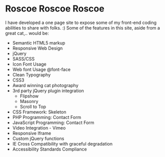 # Roscoe Roscoe Roscoe

I have developed a one page site to expose some of my front-end coding abilities to share with folks. :)  Some of the features in this site, aside from a great cat,.. would be:

- Semantic HTML5 markup
- Responsive Web Design
- jQuery
- SASS/CSS
- Icon Font Usage
- Web font Usage @font-face
- Clean Typography
- CSS3
- Award winning cat photography
- 3rd party jQuery plugin integration
	- Flipshow
	- Masonry
	- Scroll to Top
- CSS Framework: Skeleton
- PHP Programming: Contact Form
- JavaScript Programming: Contact Form
- Video Integration - Vimeo
- Responsive Iframe
- Custom jQuery functions
- IE Cross Compatibility with graceful degradation
- Accessibility Standards Compliance

